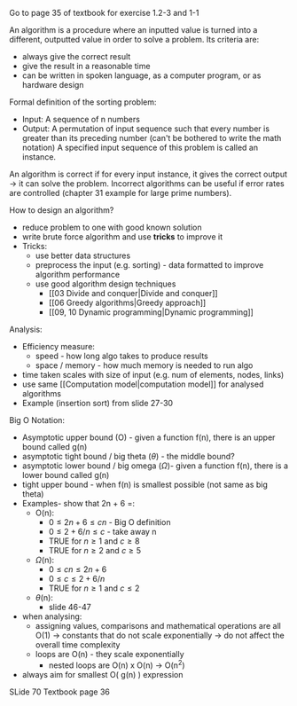 Go to page 35 of textbook for exercise 1.2-3 and 1-1

An algorithm is a procedure where an inputted value is turned into a different, outputted value in order to solve a problem. Its criteria are:
- always give the correct result
- give the result in a reasonable time
- can be written in spoken language, as a computer program, or as hardware design

Formal definition of the sorting problem:
- Input: A sequence of n numbers
- Output: A permutation of input sequence such that every number is greater than its preceding number (can't be bothered to write the math notation)
A specified input sequence of this problem is called an instance.

An algorithm is correct if for every input instance, it gives the correct output -> it can solve the problem. Incorrect algorithms can be useful if error rates are controlled (chapter 31 example for large prime numbers).

How to design an algorithm?
- reduce problem to one with good known solution
- write brute force algorithm and use **tricks** to improve it
- Tricks:
	- use better data structures
	- preprocess the input (e.g. sorting) - data formatted to improve algorithm performance
	- use good algorithm design techniques
		- [[03 Divide and conquer|Divide and conquer]]
		- [[06 Greedy algorithms|Greedy approach]]
		- [[09, 10 Dynamic programming|Dynamic programming]]

Analysis:
- Efficiency measure:
	- speed - how long algo takes to produce results
	- space / memory - how much memory is needed to run algo
- time taken scales with size of input (e.g. num of elements, nodes, links)
- use same [[Computation model|computation model]] for analysed algorithms
- Example (insertion sort) from slide 27-30

Big O Notation:
- Asymptotic upper bound (O) - given a function f(n), there is an upper bound called g(n)
- asymptotic tight bound / big theta ($\theta$) -  the middle bound?
- asymptotic lower bound / big omega ($\Omega$)- given a function f(n), there is a lower bound called g(n)
- tight upper bound - when f(n) is smallest possible (not same as big theta)
- Examples- show that 2n + 6 =:
	- O(n):
		- $0 \leq 2n + 6 \leq cn$ - Big O definition
		- $0 \leq 2 + 6/n \leq c$ - take away n
		- TRUE for $n \ge 1$ and $c \ge 8$
		- TRUE for $n \ge 2$ and $c \ge 5$
	- $\Omega$(n):
		-  $0 \leq cn \leq 2n + 6$
		- $0 \leq c \leq 2 + 6/n$
		- TRUE for $n \geq 1$ and $c \leq 2$
	- $\theta$(n):
		- slide 46-47
- when analysing:
	- assigning values, comparisons and mathematical operations are all O(1) -> constants that do not scale exponentially -> do not affect the overall time complexity
	- loops are O(n) - they scale exponentially
		- nested loops are O(n) x O(n) -> O(n<sup>2</sup>)
- always aim for smallest O( g(n) ) expression

SLide 70
Textbook page 36
